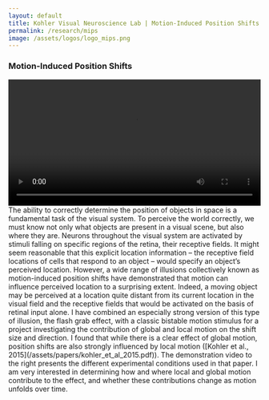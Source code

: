 ```yaml
---
layout: default
title: Kohler Visual Neuroscience Lab | Motion-Induced Position Shifts
permalink: /research/mips
image: /assets/logos/logo_mips.png
---
```

### Motion-Induced Position Shifts
<span class="big-image">
	<video controls="controls" width="100%">
	  		<source src="/assets/demos/globalmotiongrab.mov" type="video/mov"/>
	  		<source src="/assets/demos/globalmotiongrab.ogv" type="video/ogg"/>
	 		<source src="/assets/demos/globalmotiongrab.webm" type="video/webm"/>Your browser doesn't seem to support the video tag.
	</video>
</span>
The ability to correctly determine the position of objects in space is a fundamental task of the visual system. To perceive the world correctly, we must know not only what objects are present in a visual scene, but also where they are. Neurons throughout the visual system are activated by stimuli falling on specific regions of the retina, their receptive fields. It might seem reasonable that this explicit location information – the receptive field locations of cells that respond to an object – would specify an object’s perceived location. However, a wide range of illusions collectively known as motion-induced position shifts have demonstrated that motion can influence perceived location to a surprising extent. Indeed, a moving object may be perceived at a location quite distant from its current location in the visual field and the receptive fields that would be activated on the basis of retinal input alone. I have combined an especially strong version of this type of illusion, the flash grab effect, with a classic bistable motion stimulus for a project investigating the contribution of global and local motion on the shift size and direction. I found that while there is a clear effect of global motion, position shifts are also strongly influenced by local motion ([Kohler et al., 2015](/assets/papers/kohler_et_al_2015.pdf)). The demonstration video to the right presents the different experimental conditions used in that paper. I am very interested in determining how and where local and global motion contribute to the effect, and whether these contributions change as motion unfolds over time. 